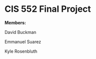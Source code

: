 <h1> CIS 552 Final Project </h1>

<b>Members: </b>

David Buckman

Emmanuel Suarez

Kyle Rosenbluth
